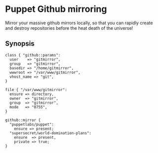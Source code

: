 # Puppet Github mirroring #

Mirror your massive github mirrors locally, so that you can rapidly create and
destroy repositories before the heat death of the universe!

## Synopsis ##


    class { "github::params":
      user    => "gitmirror",
      group   => "gitmirror",
      basedir => "/home/gitmirror",
      wwwroot => "/var/www/gitmirror",
      vhost_name => "git",
    }

    file { "/var/www/gitmirror":
      ensure => directory,
      owner  => "gitmirror",
      group  => "gitmirror",
      mode   => "0755",
    }

    github::mirror {
      "puppetlabs/puppet":
        ensure => present;
      "supersecret/world-domination-plans":
        ensure  => present,
        private => true;
    }
